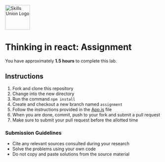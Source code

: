 [<img src="assets/images/su-logo.png" alt="Skills Union Logo" height="80px" />](https://www.skillsunion.com/)

# Thinking in react: Assignment

You have approximately **1.5 hours** to complete this lab.

## Instructions

1. Fork and clone this repository
1. Change into the new directory
3. Run the command `npm install`
3. Create and checkout a new branch named `assignment`
4. Follow the instructions provided in the [App.js](./src/App.js) file
5. When you are done, commit, push to your fork and submit a pull request
6. Make sure to submit your pull request before the allotted time

### Submission Guidelines

- Cite any relevant sources consulted during your research
- Solve the problems using your own code
- Do not copy and paste solutions from the source material
